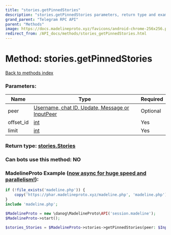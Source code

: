 ```yaml
---
title: "stories.getPinnedStories"
description: "stories.getPinnedStories parameters, return type and example"
grand_parent: "Telegram RPC API"
parent: "Methods"
image: https://docs.madelineproto.xyz/favicons/android-chrome-256x256.png
redirect_from: /API_docs/methods/stories_getPinnedStories.html
---
```

# Method: stories.getPinnedStories
[Back to methods index](index.html)



### Parameters:

| Name     |    Type       | Required |
|----------|---------------|----------|
|peer|[Username, chat ID, Update, Message or InputPeer](/API_docs/types/InputPeer.html) | Optional|
|offset\_id|[int](/API_docs/types/int.html) | Yes|
|limit|[int](/API_docs/types/int.html) | Yes|


### Return type: [stories.Stories](/API_docs/types/stories.Stories.html)

### Can bots use this method: **NO**


### MadelineProto Example ([now async for huge speed and parallelism!](https://docs.madelineproto.xyz/docs/ASYNC.html)):


```php
if (!file_exists('madeline.php')) {
    copy('https://phar.madelineproto.xyz/madeline.php', 'madeline.php');
}
include 'madeline.php';

$MadelineProto = new \danog\MadelineProto\API('session.madeline');
$MadelineProto->start();

$stories_Stories = $MadelineProto->stories->getPinnedStories(peer: $InputPeer, offset_id: $int, limit: $int, );
```

